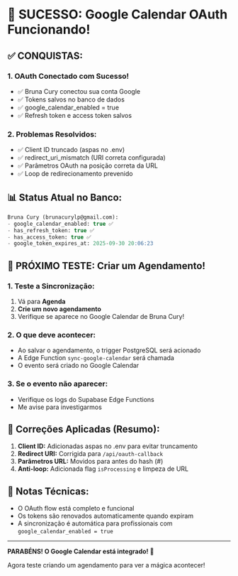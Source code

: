 # 🎉 SUCESSO: Google Calendar OAuth Funcionando!

## ✅ **CONQUISTAS:**

### 1. **OAuth Conectado com Sucesso!**

- ✅ Bruna Cury conectou sua conta Google
- ✅ Tokens salvos no banco de dados
- ✅ google_calendar_enabled = true
- ✅ Refresh token e access token salvos

### 2. **Problemas Resolvidos:**

- ✅ Client ID truncado (aspas no .env)
- ✅ redirect_uri_mismatch (URI correta configurada)
- ✅ Parâmetros OAuth na posição correta da URL
- ✅ Loop de redirecionamento prevenido

## 📊 **Status Atual no Banco:**

```sql
Bruna Cury (brunacurylp@gmail.com):
- google_calendar_enabled: true ✅
- has_refresh_token: true ✅
- has_access_token: true ✅
- google_token_expires_at: 2025-09-30 20:06:23
```

## 🚀 **PRÓXIMO TESTE: Criar um Agendamento!**

### 1. **Teste a Sincronização:**

1. Vá para **Agenda**
2. **Crie um novo agendamento**
3. Verifique se aparece no Google Calendar de Bruna Cury!

### 2. **O que deve acontecer:**

- Ao salvar o agendamento, o trigger PostgreSQL será acionado
- A Edge Function `sync-google-calendar` será chamada
- O evento será criado no Google Calendar

### 3. **Se o evento não aparecer:**

- Verifique os logs do Supabase Edge Functions
- Me avise para investigarmos

## 🔧 **Correções Aplicadas (Resumo):**

1. **Client ID:** Adicionadas aspas no .env para evitar truncamento
2. **Redirect URI:** Corrigida para `/api/oauth-callback`
3. **Parâmetros URL:** Movidos para antes do hash (#)
4. **Anti-loop:** Adicionada flag `isProcessing` e limpeza de URL

## 📝 **Notas Técnicas:**

- O OAuth flow está completo e funcional
- Os tokens são renovados automaticamente quando expiram
- A sincronização é automática para profissionais com `google_calendar_enabled = true`

---

**PARABÉNS! O Google Calendar está integrado! 🎊**

Agora teste criando um agendamento para ver a mágica acontecer!

